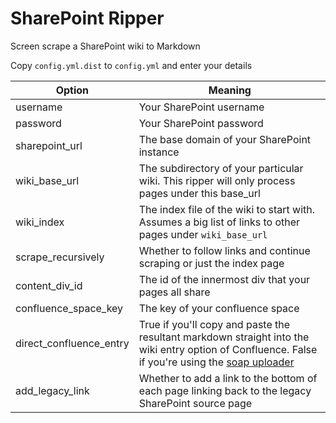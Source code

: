 SharePoint Ripper
=================

Screen scrape a SharePoint wiki to Markdown

Copy `config.yml.dist` to `config.yml` and enter your details

|Option|Meaning|
|------|-------|
|username|Your SharePoint username|
|password|Your SharePoint password|
|sharepoint_url|The base domain of your SharePoint instance|
|wiki_base_url|The subdirectory of your particular wiki. This ripper will only process pages under this base_url|
|wiki_index|The index file of the wiki to start with. Assumes a big list of links to other pages under `wiki_base_url`|
|scrape_recursively|Whether to follow links and continue scraping or just the index page|
|content_div_id|The id of the innermost div that your pages all share|
|confluence_space_key|The key of your confluence space|
|direct_confluence_entry|True if you'll copy and paste the resultant markdown straight into the wiki entry option of Confluence. False if you're using the [soap uploader](https://github.com/zorfling/markdown-to-confluence-uploader)|
|add_legacy_link|Whether to add a link to the bottom of each page linking back to the legacy SharePoint source page|
